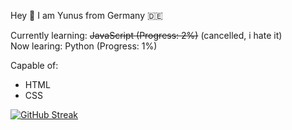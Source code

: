 Hey 👋
I am Yunus from Germany 🇩🇪

Currently learning: ~~JavaScript (Progress: 2%)~~ (cancelled, i hate it)
<br>
Now learing: Python (Progress: 1%)

Capable of:
- HTML
- CSS

[![GitHub Streak](https://streak-stats.demolab.com?user=yukathe1st&theme=github-dark-dimmed&border_radius=20&hide_longest_streak=true)](https://git.io/streak-stats)